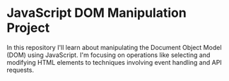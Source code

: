 # JavaScript DOM Manipulation Project

In this repository I'll learn about manipulating the Document Object Model (DOM) using JavaScript. I'm focusing on operations like selecting and modifying HTML elements to techniques involving event handling and API requests.
